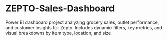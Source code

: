 # ZEPTO-Sales-Dashboard
Power BI dashboard project analyzing grocery sales, outlet performance, and customer insights for Zepto. Includes dynamic filters, key metrics, and visual breakdowns by item type, location, and size.
